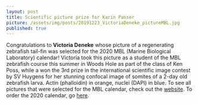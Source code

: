 ```yaml
---
layout: post
title: Scientific picture prize for Karin Panser
picture: /assets/img/posts/20191223_VictoriaDeneke_pictureMBL.jpg
published: true
---
```


Congratulations to **Victoria Deneke** whose picture of a regenerating zebrafish tail-fin was selected for the 2020 MBL (Marine Biological Laboratory) calendar! Victoria took this picture as a student of the MBL zebrafish course this summer in Woods Hole as part of the class of Ken Poss, while a won the 3rd prize in the international scientific image contest by SV Huygens for her stunning confocal image of somites of a 2-day old zebrafish larva. Actin (phalloidin) in orange, nuclei (DAPI) in blue. 
To see all pictures that were selected for the MBL calendar, check out the [website](bit.ly/399uatg). To order the 2020 calendar, go [here](https://giftshop.mbl.edu/products/mbl-desk-calendar).
